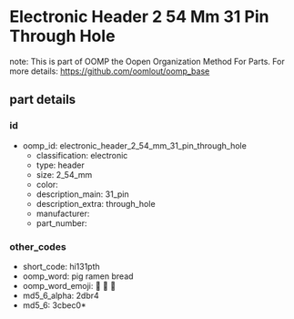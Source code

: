 # Electronic Header 2 54 Mm 31 Pin Through Hole  

note: This is part of OOMP the Oopen Organization Method For Parts. For more details: https://github.com/oomlout/oomp_base

##  part details





### id
* oomp_id: electronic_header_2_54_mm_31_pin_through_hole
  * classification: electronic
  * type: header
  * size: 2_54_mm
  * color: 
  * description_main: 31_pin
  * description_extra: through_hole
  * manufacturer: 
  * part_number: 

### other_codes
* short_code: hi131pth
* oomp_word: pig ramen bread
* oomp_word_emoji: :pig: :ramen: :bread:
* md5_6_alpha: 2dbr4
* md5_6: 3cbec0* 